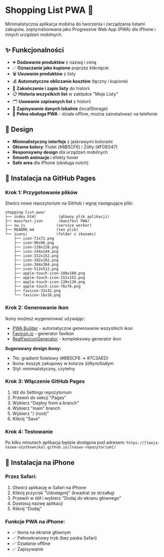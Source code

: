# Shopping List PWA 🛒

Minimalistyczna aplikacja mobilna do tworzenia i zarządzania listami zakupów, zoptymalizowana jako Progressive Web App (PWA) dla iPhone i innych urządzeń mobilnych.

## ✨ Funkcjonalności

- ➕ **Dodawanie produktów** z nazwą i ceną
- ✅ **Oznaczanie jako kupione** poprzez kliknięcie
- 🗑️ **Usuwanie produktów** z listy
- 💰 **Automatyczne obliczanie kosztów** (łączny i kupione)
- 📱 **Zakończenie i zapis listy** do historii
- 📋 **Historia wszystkich list** w zakładce "Moje Listy"
- 🗂️ **Usuwanie zapisanych list** z historii
- 💾 **Zapisywanie danych lokalnie** (localStorage)
- 📱 **Pełna obsługa PWA** - działa offline, można zainstalować na telefonie

## 🎨 Design

- **Minimalistyczny interfejs** z jaskrawymi kolorami
- **Główne kolory**: Fiolet (#8B5CF6) i Żółty (#FDE047)
- **Responsywny design** dla urządzeń mobilnych
- **Smooth animacje** i efekty hover
- **Safe area** dla iPhone (obsługa notch)

## 🚀 Instalacja na GitHub Pages

### Krok 1: Przygotowanie plików
Stwórz nowe repozytorium na GitHub i wgraj następujące pliki:

```
shopping-list-pwa/
├── index.html          (główny plik aplikacji)
├── manifest.json       (manifest PWA)
├── sw.js              (service worker)
├── README.md          (ten plik)
└── icons/             (folder z ikonami)
    ├── icon-72x72.png
    ├── icon-96x96.png
    ├── icon-128x128.png
    ├── icon-144x144.png
    ├── icon-152x152.png
    ├── icon-192x192.png
    ├── icon-384x384.png
    ├── icon-512x512.png
    ├── apple-touch-icon-180x180.png
    ├── apple-touch-icon-152x152.png
    ├── apple-touch-icon-120x120.png
    ├── apple-touch-icon-76x76.png
    ├── favicon-32x32.png
    └── favicon-16x16.png
```

### Krok 2: Generowanie ikon
Ikony możesz wygenerować używając:
- [PWA Builder](https://www.pwabuilder.com/) - automatyczne generowanie wszystkich ikon
- [Favicon.io](https://favicon.io/) - generator favikon
- [RealFaviconGenerator](https://realfavicongenerator.net/) - kompleksowy generator ikon

**Sugerowany design ikony:**
- Tło: gradient fioletowy (#8B5CF6 → #7C3AED)
- Ikona: koszyk zakupowy w kolorze żółtym/białym
- Styl: minimalistyczny, czytelny

### Krok 3: Włączenie GitHub Pages
1. Idź do Settings repozytorium
2. Przewiń do sekcji "Pages"
3. Wybierz "Deploy from a branch"
4. Wybierz "main" branch
5. Wybierz "/ (root)"
6. Kliknij "Save"

### Krok 4: Testowanie
Po kilku minutach aplikacja będzie dostępna pod adresem:
`https://[twoja-nazwa-użytkownika].github.io/[nazwa-repozytorium]/`

## 📱 Instalacja na iPhone

### Przez Safari:
1. Otwórz aplikację w Safari na iPhone
2. Kliknij przycisk "Udostępnij" (kwadrat ze strzałką)
3. Przewiń w dół i wybierz "Dodaj do ekranu głównego"
4. Dostosuj nazwę aplikacji
5. Kliknij "Dodaj"

### Funkcje PWA na iPhone:
- ✅ Ikona na ekranie głównym
- ✅ Pełnoekranowy tryb (bez paska Safari)
- ✅ Działanie offline
- ✅ Zapisywanie